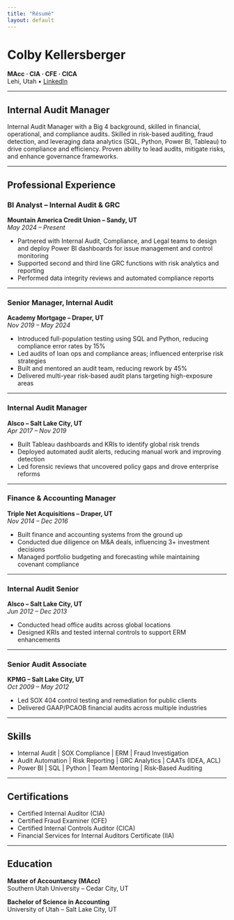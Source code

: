 ```yaml
---
title: "Résumé"
layout: default
---
```


# Colby Kellersberger  
**MAcc · CIA · CFE · CICA**  
Lehi, Utah • [LinkedIn](https://linkedin.com/in/colby-k)

---

## Internal Audit Manager

Internal Audit Manager with a Big 4 background, skilled in financial, operational, and compliance audits. Skilled in risk-based auditing, fraud detection, and leveraging data analytics (SQL, Python, Power BI, Tableau) to drive compliance and efficiency. Proven ability to lead audits, mitigate risks, and enhance governance frameworks.

---

## Professional Experience

### BI Analyst – Internal Audit & GRC  
**Mountain America Credit Union – Sandy, UT**  
*May 2024 – Present*

- Partnered with Internal Audit, Compliance, and Legal teams to design and deploy Power BI dashboards for issue management and control monitoring  
- Supported second and third line GRC functions with risk analytics and reporting  
- Performed data integrity reviews and automated compliance reports

---

### Senior Manager, Internal Audit  
**Academy Mortgage – Draper, UT**  
*Nov 2019 – May 2024*

- Introduced full-population testing using SQL and Python, reducing compliance error rates by 15%  
- Led audits of loan ops and compliance areas; influenced enterprise risk strategies  
- Built and mentored an audit team, reducing rework by 45%  
- Delivered multi-year risk-based audit plans targeting high-exposure areas

---

### Internal Audit Manager  
**Alsco – Salt Lake City, UT**  
*Apr 2017 – Nov 2019*

- Built Tableau dashboards and KRIs to identify global risk trends  
- Deployed automated audit alerts, reducing manual work and improving detection  
- Led forensic reviews that uncovered policy gaps and drove enterprise reforms

---

### Finance & Accounting Manager  
**Triple Net Acquisitions – Draper, UT**  
*Nov 2014 – Dec 2016*

- Built finance and accounting systems from the ground up  
- Conducted due diligence on M&A deals, influencing 3+ investment decisions  
- Managed portfolio budgeting and forecasting while maintaining covenant compliance

---

### Internal Audit Senior  
**Alsco – Salt Lake City, UT**  
*Jun 2012 – Dec 2013*

- Conducted head office audits across global locations  
- Designed KRIs and tested internal controls to support ERM enhancements

---

### Senior Audit Associate  
**KPMG – Salt Lake City, UT**  
*Oct 2009 – May 2012*

- Led SOX 404 control testing and remediation for public clients  
- Delivered GAAP/PCAOB financial audits across multiple industries

---

## Skills

- Internal Audit | SOX Compliance | ERM | Fraud Investigation  
- Audit Automation | Risk Reporting | GRC Analytics | CAATs (IDEA, ACL)  
- Power BI | SQL | Python | Team Mentoring | Risk-Based Auditing

---

## Certifications

- Certified Internal Auditor (CIA)  
- Certified Fraud Examiner (CFE)  
- Certified Internal Controls Auditor (CICA)  
- Financial Services for Internal Auditors Certificate (IIA)

---

## Education

**Master of Accountancy (MAcc)**  
Southern Utah University – Cedar City, UT  

**Bachelor of Science in Accounting**  
University of Utah – Salt Lake City, UT
